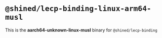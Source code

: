 # `@shined/lecp-binding-linux-arm64-musl`

This is the **aarch64-unknown-linux-musl** binary for `@shined/lecp-binding`
